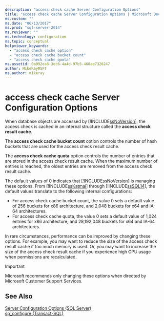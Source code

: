 ```yaml
---
description: "access check cache Server Configuration Options"
title: "access check cache Server Configuration Options | Microsoft Docs"
ms.custom: ""
ms.date: "06/13/2017"
ms.prod: "sql-server-2014"
ms.reviewer: ""
ms.technology: configuration
ms.topic: conceptual
helpviewer_keywords: 
  - "access check cache option"
  - "access check cache bucket count"
  - "access check cache quota"
ms.assetid: 0a992ea8-3ec6-4a4d-97b5-460ae7326247
author: MikeRayMSFT
ms.author: mikeray
---
```

# access check cache Server Configuration Options
When database objects are accessed by [!INCLUDE[ssNoVersion](../../includes/ssnoversion-md.md)], the access check is cached in an internal structure called the **access check result cache**. 
  
The **access check cache bucket count** option controls the number of hash buckets that are used for the access check result cache. 

The **access check cache quota** option controls the number of entries that are stored in the access check result cache. When the maximum number of entries is reached, the oldest entries are removed from the access check result cache.
  
The default values of 0 indicates that [!INCLUDE[ssNoVersion](../../includes/ssnoversion-md.md)] is managing these options. From [!INCLUDE[ssKatmai](../../includes/ssKatmai-md.md)] through [!INCLUDE[ssSQL14](../../includes/sssql14-md.md)], the default values translate to the following internal configurations:
-   For access check cache bucket count, the value 0 sets a default value of 256 buckets for x86 architecture, and 2,048 buckets for x64 and IA-64 architectures.
-   For access check cache quota, the value 0 sets a default value of 1,024 entries for x86 architecture, and 28,192,048 buckets for x64 and IA-64 architectures.

In rare circumstances, performance can be improved by changing these options. For example, you may want to reduce the size of the access check result cache if too much memory is used. Or, you may want to increase the size of the access check result cache if you experience high CPU usage when permissions are recalculated.

> [!IMPORTANT]
> Microsoft recommends only changing these options when directed by Microsoft Customer Support Services.
  
## See Also  
 [Server Configuration Options &#40;SQL Server&#41;](server-configuration-options-sql-server.md)   
 [sp_configure &#40;Transact-SQL&#41;](/sql/relational-databases/system-stored-procedures/sp-configure-transact-sql)  
  
  
